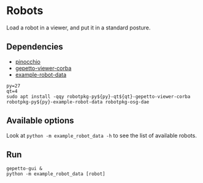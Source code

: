 # Robots

Load a robot in a viewer, and put it in a standard posture.

## Dependencies

- [pinocchio](https://github.com/stack-of-tasks/pinocchio)
- [gepetto-viewer-corba](https://github.com/gepetto/gepetto-viewer-corba)
- [example-robot-data](https://github.com/gepetto/example-robot-data)

```
py=27
qt=4
sudo apt install -qqy robotpkg-py${py}-qt${qt}-gepetto-viewer-corba robotpkg-py${py}-example-robot-data robotpkg-osg-dae
```

## Available options

Look at `python -m example_robot_data -h` to see the list of available robots.

## Run

```
gepetto-gui &
python -m example_robot_data [robot]
```
